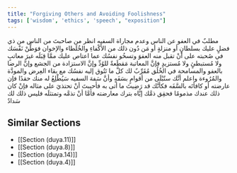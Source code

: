 ```yaml
---
title: "Forgiving Others and Avoiding Foolishness"
tags: ['wisdom', 'ethics', 'speech', "exposition"]
---
```


 مطلبٌ في العفو عن الناس وعدم مجاراة السفيه انظر من صاحبتَ من الناس من ذي فضلٍ عليك بسلطانٍ أو منزلةٍ أو مَن دُون ذلك من الأَكْفاءِ والخُلَطاء والإخوان فوَطِّنْ نَفْسَك في صُحبته على أنْ تقبل منه العفوَ وتسخُو نفسُك عما اعتاص عليك ممَّا قِبَلَه غيرَ معاتبٍ ولا مُستبطئٍ ولا مُستزيدٍ فإنَّ المعاتبة مَقطَعةٌ للوُدِّ وإنَّ الاستزادة من الجشع وإنَّ الرضا بالعفو والمسامحة في الخُلُق مُقَرِّبٌ لك كلَّ ما تَتُوق إليه نفسُك مع بقاء العِرض والمودَّة والمُرُوءة  واعلم أنَّك ستُبْلَى من أقوامٍ بسَفَهٍ وأنَّ سَفهَ السفيه سَيُطْلِعُ له منك حقدًا فإن عارضته أو كافأتَه بالسَّفَه فكأنَّك قد رَضِيتَ ما أتى به فأحببتَ أنْ تحتذيَ على مثاله فإنْ كان ذلك عندك مذمومًا فحقِق ذمَّك إيَّاه بترك معارضته فأمَّا أنْ تذمَّه وتمتثلَه فليس ذلك لك سَدادٌ

## Similar Sections
- [[Section (duya.11)]]
 - [[Section (duya.8)]]
 - [[Section (duya.14)]]
 - [[Section (duya.4)]]
